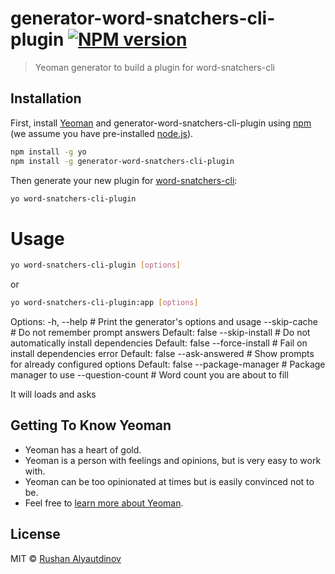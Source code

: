 # generator-word-snatchers-cli-plugin [![NPM version][npm-image]][npm-url]

> Yeoman generator to build a plugin for word-snatchers-cli

## Installation

First, install [Yeoman](http://yeoman.io) and generator-word-snatchers-cli-plugin using [npm](https://www.npmjs.com/) (we assume you have pre-installed [node.js](https://nodejs.org/)).

```bash
npm install -g yo
npm install -g generator-word-snatchers-cli-plugin
```

Then generate your new plugin for [word-snatchers-cli](https://github.com/akgondber/word-snatchers-cli):

```bash
yo word-snatchers-cli-plugin
```

# Usage

```bash
yo word-snatchers-cli-plugin [options]
```

or

```bash
yo word-snatchers-cli-plugin:app [options]
```

Options:
-h, --help # Print the generator's options and usage
--skip-cache # Do not remember prompt answers Default: false
--skip-install # Do not automatically install dependencies Default: false
--force-install # Fail on install dependencies error Default: false
--ask-answered # Show prompts for already configured options Default: false
--package-manager # Package manager to use
--question-count # Word count you are about to fill

It will loads and asks

## Getting To Know Yeoman

- Yeoman has a heart of gold.
- Yeoman is a person with feelings and opinions, but is very easy to work with.
- Yeoman can be too opinionated at times but is easily convinced not to be.
- Feel free to [learn more about Yeoman](http://yeoman.io/).

## License

MIT © [Rushan Alyautdinov](https://github.com/akgondber)

[npm-image]: https://badge.fury.io/js/generator-word-snatchers-cli-plugin.svg
[npm-url]: https://npmjs.org/package/generator-word-snatchers-cli-plugin
